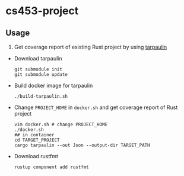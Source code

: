# cs453-project

## Usage

1. Get coverage report of existing Rust project by using [tarpaulin](https://github.com/xd009642/tarpaulin)
  - Download tarpaulin

    ```
    git submodule init
    git submodule update
    ```

  - Build docker image for tarpaulin

    ```
    ./build-tarpaulin.sh
    ```

  - Change `PROJECT_HOME` in `docker.sh` and get coverage report of Rust project

    ```
    vim docker.sh # change PROJECT_HOME
    ./docker.sh
    ## in container
    cd TARGET_PROJECT
    cargo tarpaulin --out Json --output-dir TARGET_PATH
    ```
  
  - Download rustfmt

    ```
    rustup component add rustfmt
    ```
